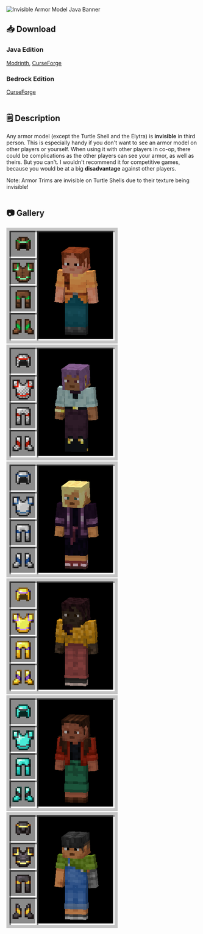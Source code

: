 ![Invisible Armor Model Java Banner](https://i.imgur.com/nTj8nJ0.png)
## 📥 Download
### Java Edition
[Modrinth](https://modrinth.com/resourcepack/invisible-armor-model-for-java), [CurseForge](https://curseforge.com/minecraft/texture-packs/invisible-armor-model-for-java)
### Bedrock Edition
[CurseForge](https://curseforge.com/minecraft-bedrock/addons/invisible-armor-model-for-bedrock)
<br></br>
## 🗒️ Description
Any armor model (except the Turtle Shell and the Elytra) is **invisible** in third person. This is especially handy if you don't want to see an armor model on other players or yourself. When using it with other players in co-op, there could be complications as the other players can see your armor, as well as theirs. But you can't. I wouldn't recommend it for competitive games, because you would be at a big **disadvantage** against other players.

Note: Armor Trims are invisible on Turtle Shells due to their texture being invisible!
<br></br>
## 📷 Gallery
![Leather Armor](leather.png) ![Chainmail Armor](chainmail.png) ![Iron Armor](iron.png)
![Gold Armor](gold.png) ![Diamond Armor](diamond.png) ![Netherite Armor](netherite.png)

